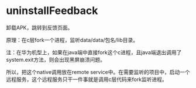 uninstallFeedback
=================

卸载APK，跳转到反馈页面。

原理：在c层fork一个进程，监听data/data/包名/lib目录。

注：在华为机型上，如果在java端中直接fork这个c进程，且java端退出调用了system.exit方法，则会出现黑屏崩溃问题。

所以，把这个native调用放在remote service中。在需要监听的项目中，启动一个远程服务，这个远程服务只干一件事就是调用c层代码来fork监听进程。
